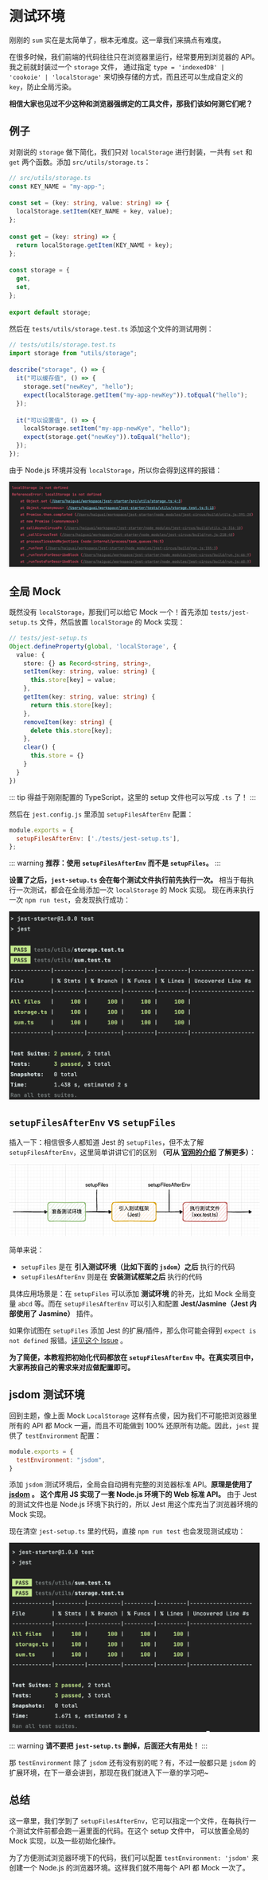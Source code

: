 # 测试环境

刚刚的 `sum` 实在是太简单了，根本无难度。这一章我们来搞点有难度。

在很多时候，我们前端的代码往往只在浏览器里运行，经常要用到浏览器的 API。我之前就封装过一个 `storage` 文件，
通过指定 `type = 'indexedDB' | 'cookoie' | 'localStorage'` 来切换存储的方式，而且还可以生成自定义的 `key`，防止全局污染。

**相信大家也见过不少这种和浏览器强绑定的工具文件，那我们该如何测它们呢？**

## 例子

对刚说的 `storage` 做下简化，我们只对 `localStorage` 进行封装，一共有 `set` 和 `get` 两个函数。添加 `src/utils/storage.ts`：

```ts
// src/utils/storage.ts
const KEY_NAME = "my-app-";

const set = (key: string, value: string) => {
  localStorage.setItem(KEY_NAME + key, value);
};

const get = (key: string) => {
  return localStorage.getItem(KEY_NAME + key);
};

const storage = {
  get,
  set,
};

export default storage;
```

然后在 `tests/utils/storage.test.ts` 添加这个文件的测试用例：

```js
// tests/utils/storage.test.ts
import storage from "utils/storage";

describe("storage", () => {
  it("可以缓存值", () => {
    storage.set("newKey", "hello");
    expect(localStorage.getItem("my-app-newKey")).toEqual("hello");
  });

  it("可以设置值", () => {
    localStorage.setItem("my-app-newKye", "hello");
    expect(storage.get("newKey")).toEqual("hello");
  });
});
```

由于 Node.js 环境并没有 `localStorage`，所以你会得到这样的报错：

![](./storage-error.png)

## 全局 Mock

既然没有 `localStorage`，那我们可以给它 Mock 一个！首先添加 `tests/jest-setup.ts` 文件，然后放置 `localStorage` 的 Mock 实现：

```ts
// tests/jest-setup.ts
Object.defineProperty(global, 'localStorage', {
  value: {
    store: {} as Record<string, string>,
    setItem(key: string, value: string) {
      this.store[key] = value;
    },
    getItem(key: string, value: string) {
      return this.store[key];
    },
    removeItem(key: string) {
      delete this.store[key];
    },
    clear() {
      this.store = {}
    }
  }
})
```

::: tip
得益于刚刚配置的 TypeScript，这里的 setup 文件也可以写成 `.ts` 了！
:::

然后在 `jest.config.js` 里添加 `setupFilesAfterEnv` 配置：

```js
module.exports = {
  setupFilesAfterEnv: ['./tests/jest-setup.ts'],
};
```

::: warning
**推荐：使用 `setupFilesAfterEnv` 而不是 `setupFiles`。**
:::

**设置了之后，`jest-setup.ts` 会在每个测试文件执行前先执行一次。** 相当于每执行一次测试，都会在全局添加一次 `localStorage` 的 Mock 实现。
现在再来执行一次 `npm run test`，会发现执行成功：

![](./storage-setup-success.png)


## `setupFilesAfterEnv` vs `setupFiles`

插入一下：相信很多人都知道 Jest 的 `setupFiles`，但不太了解 `setupFilesAfterEnv`，这里简单讲讲它们的区别
**（可从 [官网的介绍](https://jestjs.io/docs/configuration#setupfiles-array) 了解更多）**：

![](./setupFiles-vs-setupFilesAfterEnv.png)

简单来说：
* `setupFiles` 是在 **引入测试环境（比如下面的 `jsdom`）之后** 执行的代码
* `setupFilesAfterEnv` 则是在 **安装测试框架之后** 执行的代码

具体应用场景是：在 `setupFiles` 可以添加 **测试环境** 的补充，比如 Mock 全局变量 `abcd` 等。而在 `setupFilesAfterEnv` 可以引入和配置 **Jest/Jasmine（Jest 内部使用了 Jasmine）** 插件。

如果你试图在 `setupFiles` 添加 Jest 的扩展/插件，那么你可能会得到 `expect is not defined` 报错。[详见这个 Issue](https://github.com/testing-library/jest-dom/issues/122#issuecomment-650520461) 。

**为了简便，本教程把初始化代码都放在 `setupFilesAfterEnv` 中。在真实项目中，大家再按自己的需求来对应做配置即可。**

## jsdom 测试环境

回到主题，像上面 Mock `LocalStorage` 这样有点傻，因为我们不可能把浏览器里所有的 API 都 Mock 一遍，而且不可能做到 100% 还原所有功能。因此，`jest` 提供了 `testEnvironment` 配置：

```js
module.exports = {
  testEnvironment: "jsdom",
}
```

添加 `jsdom` 测试环境后，全局会自动拥有完整的浏览器标准 API。**原理是使用了 [jsdom](https://github.com/jsdom/jsdom) 。
这个库用 JS 实现了一套 Node.js 环境下的 Web 标准 API。** 由于 Jest 的测试文件也是 Node.js 环境下执行的，所以 Jest 用这个库充当了浏览器环境的 Mock 实现。

现在清空 `jest-setup.ts` 里的代码，直接 `npm run test` 也会发现测试成功：

![](./storage-env-success.png)

::: warning
**请不要把 `jest-setup.ts` 删掉，后面还大有用处！**
:::

那 `testEnvironment` 除了 `jsdom` 还有没有别的呢？有，不过一般都只是 `jsdom` 的扩展环境，在下一章会讲到，那现在我们就进入下一章的学习吧~

## 总结

这一章里，我们学到了 `setupFilesAfterEnv`，它可以指定一个文件，在每执行一个测试文件前都会跑一遍里面的代码。在这个 setup 文件中，
可以放置全局的 Mock 实现，以及一些初始化操作。

为了方便测试浏览器环境下的代码，我们可以配置 `testEnvironment: 'jsdom'` 来创建一个 Node.js 的浏览器环境。这样我们就不用每个 API 都 Mock 一次了。
